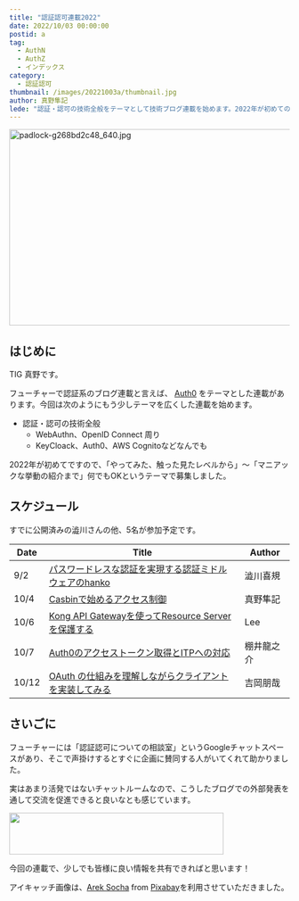 ```yaml
---
title: "認証認可連載2022"
date: 2022/10/03 00:00:00
postid: a
tag:
  - AuthN
  - AuthZ
  - インデックス
category:
  - 認証認可
thumbnail: /images/20221003a/thumbnail.jpg
author: 真野隼記
lede: "認証・認可の技術全般をテーマとして技術ブログ連載を始めます。2022年が初めての開催です。"
---
```

<img src="/images/20221003a/padlock-g268bd2c48_640.jpg" alt="padlock-g268bd2c48_640.jpg" width="640" height="352" loading="lazy">


## はじめに

TIG 真野です。

フューチャーで認証系のブログ連載と言えば、 [Auth0](/tags/Auth0/) をテーマとした連載があります。今回は次のようにもう少しテーマを広くした連載を始めます。

* 認証・認可の技術全般
    * WebAuthn、OpenID Connect 周り
    * KeyCloack、Auth0、AWS Cognitoなどなんでも

2022年が初めてですので、「やってみた、触った見たレベルから」～「マニアックな挙動の紹介まで」何でもOKというテーマで募集しました。

## スケジュール

すでに公開済みの澁川さんの他、5名が参加予定です。

| Date | Title                                                  | Author     |
|------|--------------------------------------------------------|------------|
| 9/2  | [パスワードレスな認証を実現する認証ミドルウェアのhanko](/articles/20220902a/)  | 澁川喜規   |
| 10/4 | [Casbinで始めるアクセス制御](/articles/20221004a/)                   | 真野隼記   |
| 10/6 | [Kong API Gatewayを使ってResource Serverを保護する](/articles/20221006a/)      | Lee        |
| 10/7 | [Auth0のアクセストークン取得とITPへの対応](/articles/20221007a/)               | 棚井龍之介 |
| 10/12 | [OAuth の仕組みを理解しながらクライアントを実装してみる](/articles/20221012a/) | 吉岡朋哉   |

## さいごに

フューチャーには「認証認可についての相談室」というGoogleチャットスペースがあり、そこで声掛けするとすぐに企画に賛同する人がいてくれて助かりました。

実はあまり活発ではないチャットルームなので、こうしたブログでの外部発表を通して交流を促進できると良いなとも感じています。

<img src="/images/20221003a/chat.png" alt="" width="385" height="75" loading="lazy">

今回の連載で、少しでも皆様に良い情報を共有できればと思います！

アイキャッチ画像は、<a href="https://pixabay.com/users/qimono-1962238/?utm_source=link-attribution&amp;utm_medium=referral&amp;utm_campaign=image&amp;utm_content=3658577">Arek Socha</a> from <a href="https://pixabay.com//?utm_source=link-attribution&amp;utm_medium=referral&amp;utm_campaign=image&amp;utm_content=3658577">Pixabay</a>を利用させていただきました。

